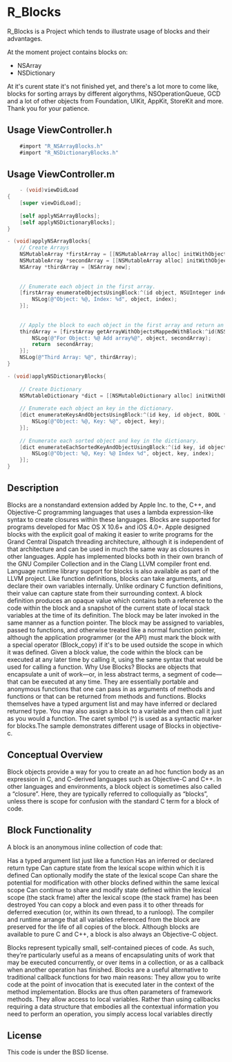 R_Blocks
=================

R_Blocks is a Project which tends to illustrate usage of blocks and their advantages.

At the moment project contains blocks on:
- NSArray
- NSDictionary

At it's curent state it's not finished yet, and there's a lot more to come like, blocks for sorting arrays by different algorythms, NSOperationQueue, GCD and a lot of other objects from Foundation, UIKit, AppKit, StoreKit and more.
Thank you for your patience.

Usage ViewController.h
-------------
```Objective-C
    #import "R_NSArrayBlocks.h"
    #import "R_NSDictionaryBlocks.h"
```

Usage ViewController.m
-------------
```Objective-C
    - (void)viewDidLoad
{
    [super viewDidLoad];
    
    [self applyNSArrayBlocks];
    [self applyNSDictionaryBlocks];
}

- (void)applyNSArrayBlocks{
    // Create Arrays
    NSMutableArray *firstArray = [[NSMutableArray alloc] initWithObjects:@"FirstObject1",@"FirstObject2", nil];
    NSMutableArray *secondArray = [[NSMutableArray alloc] initWithObjects:@"SecondObject1",@"SecondObject2", @"SecondObject3", nil];
    NSArray *thirdArray = [NSArray new];
    
    
    // Enumerate each object in the first array.
    [firstArray enumerateObjectsUsingBlock:^(id object, NSUInteger index, BOOL *stop){
        NSLog(@"Object: %@, Index: %d", object, index);
    }];
    
    
    // Apply the block to each object in the first array and return an array of resulting objects from second array
    thirdArray = [firstArray getArrayWithObjectsMappedWithBlock:^id(NSString *object){
        NSLog(@"For Object: %@ Add array%@", object, secondArray);
        return  secondArray;
    }];
    NSLog(@"Third Array: %@", thirdArray);
}

- (void)applyNSDictionaryBlocks{
    
    // Create Dictionary
    NSMutableDictionary *dict = [[NSMutableDictionary alloc] initWithObjects:@[@"object1" , @"object2" , @"object3"] forKeys:@[@"key1" , @"key2" , @"key3"]];
    
    // Enumerate each object an key in the dictionary.
    [dict enumerateKeysAndObjectsUsingBlock:^(id key, id object, BOOL *stop){
        NSLog(@"Object: %@, Key: %@", object, key);
    }];
    
    // Enumerate each sorted object and key in the dictionary.
    [dict enumerateEachSortedKeyAndObjectUsingBlock:^(id key, id object, NSUInteger index){
        NSLog(@"Object: %@, Key: %@ Index %d", object, key, index);
    }];
}
```

Description
-------------
Blocks are a nonstandard extension added by Apple Inc. to the, C++, and Objective-C programming languages that uses a lambda expression-like syntax to create closures within these languages. Blocks are supported for programs developed for Mac OS X 10.6+ and iOS 4.0+. Apple designed blocks with the explicit goal of making it easier to write programs for the Grand Central Dispatch threading architecture, although it is independent of that architecture and can be used in much the same way as closures in other languages. Apple has implemented blocks both in their own branch of the GNU Compiler Collection and in the Clang LLVM compiler front end. Language runtime library support for blocks is also available as part of the LLVM project. Like function definitions, blocks can take arguments, and declare their own variables internally. Unlike ordinary C function definitions, their value can capture state from their surrounding context. A block definition produces an opaque value which contains both a reference to the code within the block and a snapshot of the current state of local stack variables at the time of its definition. The block may be later invoked in the same manner as a function pointer. The block may be assigned to variables, passed to functions, and otherwise treated like a normal function pointer, although the application programmer (or the API) must mark the block with a special operator (Block_copy) if it's to be used outside the scope in which it was defined. Given a block value, the code within the block can be executed at any later time by calling it, using the same syntax that would be used for calling a function. Why Use Blocks? Blocks are objects that encapsulate a unit of work—or, in less abstract terms, a segment of code—that can be executed at any time. They are essentially portable and anonymous functions that one can pass in as arguments of methods and functions or that can be returned from methods and functions. Blocks themselves have a typed argument list and may have inferred or declared returned type. You may also assign a block to a variable and then call it just as you would a function. The caret symbol (^) is used as a syntactic marker for blocks.The sample demonstrates different usage of Blocks in objective-c.

Conceptual Overview
-------------

Block objects provide a way for you to create an ad hoc function body as an expression in C, and C-derived languages such as Objective-C and C++. In other languages and environments, a block object is sometimes also called a “closure”. Here, they are typically referred to colloquially as “blocks”, unless there is scope for confusion with the standard C term for a block of code.

Block Functionality
-------------

A block is an anonymous inline collection of code that:

Has a typed argument list just like a function
Has an inferred or declared return type
Can capture state from the lexical scope within which it is defined
Can optionally modify the state of the lexical scope
Can share the potential for modification with other blocks defined within the same lexical scope
Can continue to share and modify state defined within the lexical scope (the stack frame) after the lexical scope (the stack frame) has been destroyed
You can copy a block and even pass it to other threads for deferred execution (or, within its own thread, to a runloop). The compiler and runtime arrange that all variables referenced from the block are preserved for the life of all copies of the block. Although blocks are available to pure C and C++, a block is also always an Objective-C object.

Blocks represent typically small, self-contained pieces of code. As such, they’re particularly useful as a means of encapsulating units of work that may be executed concurrently, or over items in a collection, or as a callback when another operation has finished.
Blocks are a useful alternative to traditional callback functions for two main reasons:
They allow you to write code at the point of invocation that is executed later in the context of the method implementation.
Blocks are thus often parameters of framework methods.
They allow access to local variables.
Rather than using callbacks requiring a data structure that embodies all the contextual information you need to perform an operation, you simply access local variables directly


License
--------

This code is under the BSD license.
